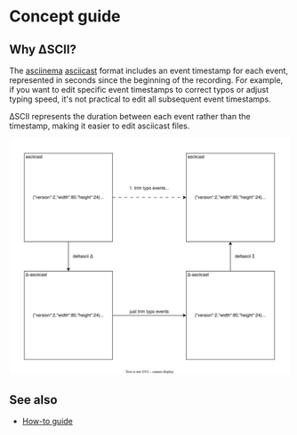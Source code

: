 # Concept guide

## Why ΔSCII?

The [asciinema](https://asciinema.org/) [asciicast](https://github.com/asciinema/asciinema/blob/main/doc/asciicast-v2.md) format includes an event timestamp for each event, represented in seconds since the beginning of the recording.
For example, if you want to edit specific event timestamps to correct typos or adjust typing speed, it's not practical to edit all subsequent event timestamps.

ΔSCII represents the duration between each event rather than the timestamp, making it easier to edit asciicast files.

![concept](./images/concept.drawio.svg)

## See also

- [How-to guide](./how-to-guide.md)

